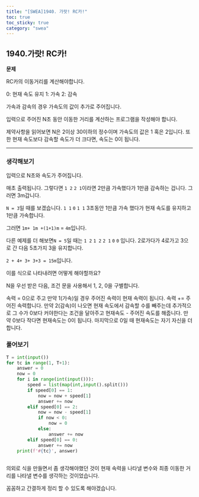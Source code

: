 ```yaml
---
title: "[SWEA]1940. 가랏! RC카!"
toc: true
toc_sticky: true
category: "swea"
---
```


## 1940.가랏! RC카!

**문제**

RC카의 이동거리를 계산해야합니다.

0: 현재 속도 유지
1: 가속
2: 감속

가속과 감속의 경우 가속도의 값이 추가로 주어집니다.

입력으로 주어진 N초 동안 이동한 거리를 계산하는 프로그램을 작성해야 합니다.

제약사항을 읽어보면 N은 2이상 30이하의 정수이며 가속도의 값은 1 혹은 2입니다.
또한 현재 속도보다 감속할 속도가 더 크다면, 속도는 0이 됩니다.

---

### 생각해보기

입력으로 N초와 속도가 주어집니다.

매초 출력됩니다. 그렇다면 `1 2` `2 1`이라면 2만큼 가속했다가 1만큼 감속하는 겁니다. 그러면 3m갑니다.

`N = 3`일 때를 보겠습니다.
`1 1` `0` `1 1` 3초동안 1만큼 가속 했다가 현재 속도를 유지하고 1만큼 가속합니다.

그러면 `1m+ 1m +(1+1)m` =  `4m`입니다.

다른 예제를 더 해보면`N = 5`일 때는
`1 2` `1 2` `2 1` `0` `0` 입니다. 2로가다가 4로가고 3으로 간 다음 5초가지 3을 유지합니다.

`2 + 4+ 3+ 3+3 = 15m`입니다. 

이를 식으로 나타내려면 어떻게 해야할까요?

N을 우선 받은 다음, 조건 문을 사용해서 1, 2, 0을 구별합니다.

속력 = 0으로 주고 만약 1(가속)일 경우 주어진 속력이 현재 속력이 됩니다. 속력 += 주어진 속력합니다. 만약 2(감속)이 나오면 현재 속도에서 감속할 수를 빼주는데 추가적으로 그 수가 0보다 커야한다는 조건을 달아주고 현재속도 - 주어진 속도를 해줍니다. 만약 0보다 작다면 현재속도는 0이 됩니다. 
마지막으로 0일 때 현재속도는 자기 자신을 더합니다.

### 풀어보기

```python
T = int(input())
for tc in range(1, T+1):
    answer = 0
    now = 0
    for i in range(int(input())):
        speed = list(map(int,input().split()))
        if speed[0] == 1:
            now = now + speed[1]
            answer += now
        elif speed[0] == 2:
            now = now - speed[1]
            if now < 0:
                now = 0
            else:
                answer += now 
        elif speed[0] == 0:
            answer += now
    print(f'#{tc}', answer)
              
```

의외로 식을 만들면서 좀 생각해야했던 것이 현재 속력을 나타낼 변수와 최종 이동한 거리를 나타낼 변수를 생각하는 것이었습니다.

꼼꼼하고 간결하게 정리 할 수 있도록 해야겠습니다.
